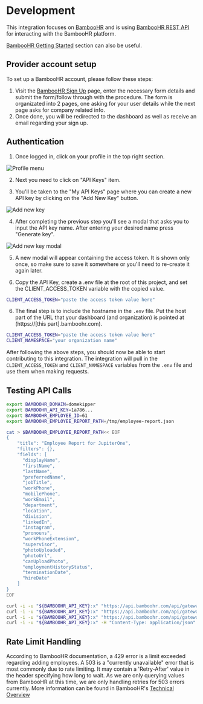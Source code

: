 # Development

This integration focuses on [BambooHR](https://www.bamboohr.com/) and is using
[BambooHR REST API](https://documentation.bamboohr.com/reference) for
interacting with the BambooHR platform.

[BambooHR Getting Started](https://documentation.bamboohr.com/docs/getting-started)
section can also be useful.

## Provider account setup

To set up a BambooHR account, please follow these steps:

1. Visit the [BambooHR Sign Up](https://www.bamboohr.com/signup/) page, enter
   the necessary form details and submit the form/follow through with the
   procedure. The form is organizated into 2 pages, one asking for your user
   details while the next page asks for company related info.
2. Once done, you will be redirected to the dashboard as well as receive an
   email regarding your sign up.

## Authentication

1. Once logged in, click on your profile in the top right section.

![Profile menu](images/profile-menu.png)

2. Next you need to click on "API Keys" item.

3. You'll be taken to the "My API Keys" page where you can create a new API key
   by clicking on the "Add New Key" button.

![Add new key](images/add-new-key.png)

4. After completing the previous step you'll see a modal that asks you to input
   the API key name. After entering your desired name press "Generate key".

![Add new key modal](images/add-new-key-modal.png)

5. A new modal will appear containing the access token. It is shown only once,
   so make sure to save it somewhere or you'll need to re-create it again later.

6. Copy the API Key, create a .env file at the root of this project, and set the
   CLIENT_ACCESS_TOKEN variable with the copied value.

```bash
CLIENT_ACCESS_TOKEN="paste the access token value here"
```

6. The final step is to include the hostname in the `.env` file. Put the host
   part of the URL that your dashboard (and organization) is pointed at
   (https://[this part].bamboohr.com).

```bash
CLIENT_ACCESS_TOKEN="paste the access token value here"
CLIENT_NAMESPACE="your organization name"
```

After following the above steps, you should now be able to start contributing to
this integration. The integration will pull in the `CLIENT_ACCESS_TOKEN` and
`CLIENT_NAMESPACE` variables from the `.env` file and use them when making
requests.

## Testing API Calls

```sh
export BAMBOOHR_DOMAIN=domekipper
export BAMBOOHR_API_KEY=1a786...
export BAMBOOHR_EMPLOYEE_ID=61
export BAMBOOHR_EMPLOYEE_REPORT_PATH=/tmp/employee-report.json

cat > $BAMBOOHR_EMPLOYEE_REPORT_PATH<< EOF
{
    "title": "Employee Report for JupiterOne",
    "filters": {},
    "fields": [
      "displayName",
      "firstName",
      "lastName",
      "preferredName",
      "jobTitle",
      "workPhone",
      "mobilePhone",
      "workEmail",
      "department",
      "location",
      "division",
      "linkedIn",
      "instagram",
      "pronouns",
      "workPhoneExtension",
      "supervisor",
      "photoUploaded",
      "photoUrl",
      "canUploadPhoto",
      "employmentHistoryStatus",
      "terminationDate",
      "hireDate"
    ]
}
EOF
```

```sh
curl -i -u "${BAMBOOHR_API_KEY}:x" "https://api.bamboohr.com/api/gateway.php/${BAMBOOHR_DOMAIN}/v1/employees/directory"
curl -i -u "${BAMBOOHR_API_KEY}:x" "https://api.bamboohr.com/api/gateway.php/${BAMBOOHR_DOMAIN}/v1/employees/${BAMBOOHR_EMPLOYEE_ID}/?fields=status"
curl -i -u "${BAMBOOHR_API_KEY}:x" "https://api.bamboohr.com/api/gateway.php/${BAMBOOHR_DOMAIN}/v1/meta/fields/"
curl -i -u "${BAMBOOHR_API_KEY}:x" -H "Content-Type: application/json" --data "@${BAMBOOHR_EMPLOYEE_REPORT_PATH}" "https://api.bamboohr.com/api/gateway.php/${BAMBOOHR_DOMAIN}/v1/reports/custom?format=json&onlyCurrent=false"
```

## Rate Limit Handling
According to BambooHR documentation, a 429 error is a limit exceeded
regarding adding employees.  A 503 is a "currently unavailable" 
error that is most commonly due to rate limiting.  It may contain
a 'Retry-After' value in the header specifying how long to wait.
As we are only querying values from BambooHR at this time, we are
only handling retries for 503 errors currently.  More information
can be found in BambooHR's [Technical Overview](https://documentation.bamboohr.com/docs/api-details)